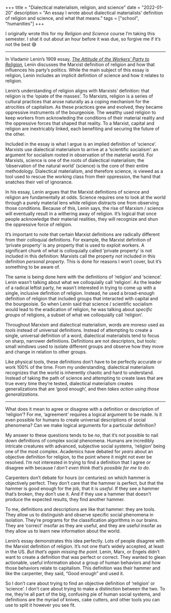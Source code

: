 +++
title = "Dialectical materialism, religion, and science"
date = "2022-01-20"
description = "An essay I wrote about dialectical materialists' definition of religion and science, and what that means."
tags = ["school", "humanities"]
+++

I originally wrote this for my _Religion and Science_ course I’m taking this semester. I shat it out about an hour before it was due, so forgive me if it’s not the best 😅

---

In Vladamir Lenin’s 1909 essay, [_The Attitude of the Workers’ Party to Religion_](https://www.marxists.org/archive/lenin/works/1909/may/13.htm), Lenin discusses the Marxist definition of religion and how that influences his party’s politics. While the main subject of this essay is religion, Lenin includes an implicit definition of science and how it relates to religion.

Lenin’s understanding of religion aligns with Marxists’ definition: that religion is the ‘opiate of the masses’. To Marxists, religion is a series of cultural practices that arose naturally as a coping mechanism for the atrocities of capitalism. As these practices grew and evolved, they became oppressive instruments of the bourgeoisie. The wealthy used religion to keep workers from acknowleding the conditions of their material reality and the oppressive forces that shaped that reality. To a Marxist, capital and religion are inextricably linked, each benefiting and securing the future of the other.

Included in the essay is what I argue is an implied definition of ‘science’. Marxists use dialectical materialism to arrive at a ‘scientific socialism’: an argument for socialism rooted in observation of the material world. For Marxists, science is one of the roots of dialectical materialism; the ‘observation of the natural world’ (science) is the core of their entire methodology. Dialectical materialism, and therefore science, is viewed as a tool used to rescue the working class from their oppression, the hand that snatches their veil of ignorance.

In his essay, Lenin argues that the Marxist definitions of science and religion are fundamentally at odds. Science requires one to look at the world through a purely material lens while religion distracts one from observing those conditions. Because of this, Lenin says, the rise of Marxism / science will eventually result in a withering away of religion. It’s logical that once people acknowledge their material realities, they will recognize and shun the oppressive force of religion.

It’s important to note that certain Marxist definitions are radically different from their colloquial definitions. For example, the Marxist definition of ‘private property’ is any property that is used to exploit workers. A significant chunk of what is colloquially called ‘private property’ is not included in this definition: Marxists call the property _not_ included in this definition _personal property_. This is done for reasons I won’t cover, but it’s something to be aware of.

The same is being done here with the definitions of ‘religion’ and ‘science’. Lenin wasn’t talking about what we colloquially call ‘religion’. As the leader of a radical leftist party, he wasn’t interested in trying to come up with a single, inclusive definition of religion. Instead, he used a broad-enough definition of religion that included groups that interacted with capital and the bourgeoisie. So when Lenin said that science / scientific socialism would lead to the eradication of religion, he was talking about _specific groups_ of religions, a subset of what we colloquially call ‘religion’.

Throughout Marxism and dialectical materialism, words are moreso used as _tools_ instead of universal definitions. Instead of attempting to create a single, universal definition of a word, dialectical materialists tend to focus on sharp, narrower definitions. Definitions are not descriptors, but tools: small windows used to isolate different groups and observe how they move and change in relation to other groups.

Like physical tools, these definitions don’t have to be perfectly accurate or work 100% of the time. From my understanding, dialectical materialism recognizes that the world is inherently chaotic and hard to understand. Instead of taking the path of science and attempting to create laws that are true every time they’re tested, dialectical materialism creates generalizations that are ‘good enough’, and then _takes action using those generalizations_.

---

What does it mean to agree or disagree with a definition or description of ‘religion’? For me, ‘agreement’ requires a logical argument to be made. Is it even possible for humans to create universal descriptions of social phenomena? Can we make logical arguments for a particular definition?

My answer to these questions tends to be _no_, that it’s not possible to nail down definitions of complex social phenomena. Humans are incredibly intricate creatures with advanced, subjective social systems, ‘religion’ being one of the most complex. Academics have debated for _years_ about an objective definition for religion, to the point where it might not ever be resolved. I’m not interested in trying to find a definition that I agree or disagree with because _I don’t even think that’s possible for me to do_.

Carpenters don’t debate for hours (or centuries) on which hammer is objectively perfect. They don’t care that the hammer is perfect, but that the hammer is good enough for the job, that it is _useful_. If they see a hammer that’s broken, they don’t use it. And if they use a hammer that doesn’t produce the expected results, they find another hammer.

To me, definitions and descriptions are like that hammer: they are tools. They allow us to distinguish and observe specific social phenomena in isolation. They’re programs for the classification algorithms in our brains. They are ‘correct’ insofar as they are useful, and they are useful insofar as they allow us to learn new information about the world.

Lenin’s essay demonstrates this idea perfectly. Lots of people disagree with the Marxist definition of religion. It’s not one that’s widely accepted, at least in the US. _But that’s again missing the point_. Lenin, Marx, or Engels didn’t want to create a definition that was perfect or correct. They wanted to glean actionable, useful information about a group of human behaviors and how those behaviors relate to capitalism. This definition was their hammer and like the carpenter, they said, “Good enough” and used it.

So I don’t care about trying to find an objective definition of ‘religion’ or ‘science’. I don’t care about trying to make a distinction between the two. To me, they’re all part of the big, confusing pie of human social systems, and definitions are the myriad of knives, cake cutters, and other tools you can use to split it however you see fit.
